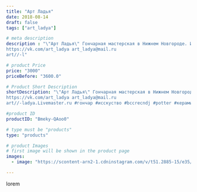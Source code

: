 ```yaml
---
title: "Арт Ладья"
date: 2018-08-14
draft: false
tags: ["art_ladya"]

# meta description
description : "\"Арт Ладья\" Гончарная мастерская в Нижнем Новгороде. Изготовление керамики и мастер//-классы по обучению. 
https://vk.com/art_ladya art_ladya@mail.ru 
art//-l"

# product Price
price: "3000"
priceBefore: "3600.0"

# Product Short Description
shortDescription: "\"Арт Ладья\" Гончарная мастерская в Нижнем Новгороде. Изготовление керамики и мастер//-классы по обучению. 
https://vk.com/art_ladya art_ladya@mail.ru 
art//-ladya.Livemaster.ru #гончар #исскуство #bccrecndj #potter #керамикадляинтерьера #керамикаручнаяработа #керамиканазаказ #handmade #ancientceramics #керамика #эксклюзивнаякерамика #greece #skyphos #dishes #decor #ceramicar #nntoday #claygoods #restaurant #earthenware #ceramic #design #antiquity #magic #античнаякерамика #ceramicart #owl #античность #clay #авторскаякерамика"

#product ID
productID: "Bmeky-QAoo0"

# type must be "products"
type: "products"

# product Images
# first image will be shown in the product page
images:
  - image: "https://scontent-arn2-1.cdninstagram.com/v/t51.2885-15/e35/39882974_549302472161558_4490712298825973760_n.jpg?se=7&tp=1&_nc_ht=scontent-arn2-1.cdninstagram.com&_nc_cat=102&_nc_ohc=1LOtsGNsBuIAX_pXpv0&ccb=7-4&oh=67f072f8a082132278c0ca6fc9cc6c4f&oe=6082CDC9&_nc_sid=86f79a&ig_cache_key=MTg0NjA3NDcyOTc1NzMxMzU4OA%3D%3D.2-ccb7-4"

---
```

lorem
